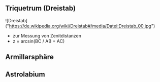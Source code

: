 ## Triquetrum (Dreistab)

![Dreistab] ("https://de.wikipedia.org/wiki/Dreistab#/media/Datei:Dreistab_00.jpg")

* zur Messung von Zenitdistanzen
* z = arcsin(BC / AB + AC)

## Armillarsphäre

## Astrolabium
